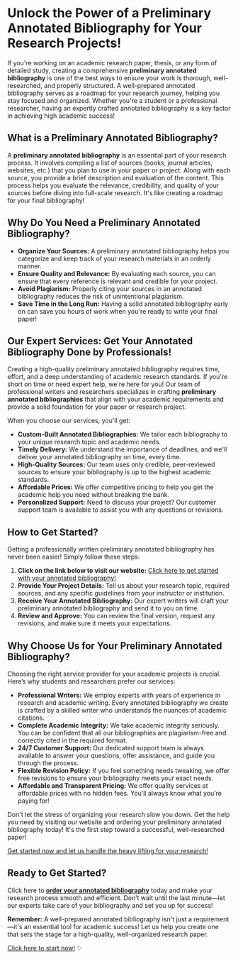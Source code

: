 # Unlock the Power of a Preliminary Annotated Bibliography for Your Research Projects!

If you're working on an academic research paper, thesis, or any form of detailed study, creating a comprehensive **preliminary annotated bibliography** is one of the best ways to ensure your work is thorough, well-researched, and properly structured. A well-prepared annotated bibliography serves as a roadmap for your research journey, helping you stay focused and organized. Whether you're a student or a professional researcher, having an expertly crafted annotated bibliography is a key factor in achieving high academic success!

## What is a Preliminary Annotated Bibliography?

A **preliminary annotated bibliography** is an essential part of your research process. It involves compiling a list of sources (books, journal articles, websites, etc.) that you plan to use in your paper or project. Along with each source, you provide a brief description and evaluation of the content. This process helps you evaluate the relevance, credibility, and quality of your sources before diving into full-scale research. It's like creating a roadmap for your final bibliography!

## Why Do You Need a Preliminary Annotated Bibliography?

- **Organize Your Sources:** A preliminary annotated bibliography helps you categorize and keep track of your research materials in an orderly manner.
- **Ensure Quality and Relevance:** By evaluating each source, you can ensure that every reference is relevant and credible for your project.
- **Avoid Plagiarism:** Properly citing your sources in an annotated bibliography reduces the risk of unintentional plagiarism.
- **Save Time in the Long Run:** Having a solid annotated bibliography early on can save you hours of work when you're ready to write your final paper!

## Our Expert Services: Get Your Annotated Bibliography Done by Professionals!

Creating a high-quality preliminary annotated bibliography requires time, effort, and a deep understanding of academic research standards. If you're short on time or need expert help, we're here for you! Our team of professional writers and researchers specializes in crafting **preliminary annotated bibliographies** that align with your academic requirements and provide a solid foundation for your paper or research project.

When you choose our services, you'll get:

- **Custom-Built Annotated Bibliographies:** We tailor each bibliography to your unique research topic and academic needs.
- **Timely Delivery:** We understand the importance of deadlines, and we'll deliver your annotated bibliography on time, every time.
- **High-Quality Sources:** Our team uses only credible, peer-reviewed sources to ensure your bibliography is up to the highest academic standards.
- **Affordable Prices:** We offer competitive pricing to help you get the academic help you need without breaking the bank.
- **Personalized Support:** Need to discuss your project? Our customer support team is available to assist you with any questions or revisions.

## How to Get Started?

Getting a professionally written preliminary annotated bibliography has never been easier! Simply follow these steps:

1. **Click on the link below to visit our website:** [Click here to get started with your annotated bibliography!](https://tinyurl.com/topessay?keyword=preliminary+annotated+bibliography)
2. **Provide Your Project Details:** Tell us about your research topic, required sources, and any specific guidelines from your instructor or institution.
3. **Receive Your Annotated Bibliography:** Our expert writers will craft your preliminary annotated bibliography and send it to you on time.
4. **Review and Approve:** You can review the final version, request any revisions, and make sure it meets your expectations.

## Why Choose Us for Your Preliminary Annotated Bibliography?

Choosing the right service provider for your academic projects is crucial. Here’s why students and researchers prefer our services:

- **Professional Writers:** We employ experts with years of experience in research and academic writing. Every annotated bibliography we create is crafted by a skilled writer who understands the nuances of academic citations.
- **Complete Academic Integrity:** We take academic integrity seriously. You can be confident that all our bibliographies are plagiarism-free and correctly cited in the required format.
- **24/7 Customer Support:** Our dedicated support team is always available to answer your questions, offer assistance, and guide you through the process.
- **Flexible Revision Policy:** If you feel something needs tweaking, we offer free revisions to ensure your bibliography meets your exact needs.
- **Affordable and Transparent Pricing:** We offer quality services at affordable prices with no hidden fees. You’ll always know what you’re paying for!

Don't let the stress of organizing your research slow you down. Get the help you need by visiting our website and ordering your preliminary annotated bibliography today! It's the first step toward a successful, well-researched paper!

[Get started now and let us handle the heavy lifting for your research!](https://tinyurl.com/topessay?keyword=preliminary+annotated+bibliography)

## Ready to Get Started?

Click here to [**order your annotated bibliography**](https://tinyurl.com/topessay?keyword=preliminary+annotated+bibliography) today and make your research process smooth and efficient. Don’t wait until the last minute—let our experts take care of your bibliography and set you up for success!

**Remember:** A well-prepared annotated bibliography isn't just a requirement—it's an essential tool for academic success! Let us help you create one that sets the stage for a high-quality, well-organized research paper.

[Click here to start now!](https://tinyurl.com/topessay?keyword=preliminary+annotated+bibliography) ✨
